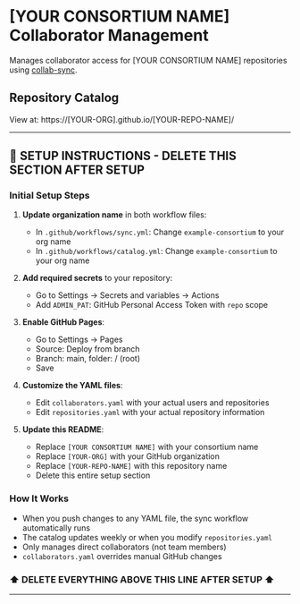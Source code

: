 # [YOUR CONSORTIUM NAME] Collaborator Management

Manages collaborator access for [YOUR CONSORTIUM NAME] repositories using [collab-sync](https://github.com/broadinstitute/collab-sync).

## Repository Catalog

View at: https://[YOUR-ORG].github.io/[YOUR-REPO-NAME]/

---

## 🚀 SETUP INSTRUCTIONS - DELETE THIS SECTION AFTER SETUP

### Initial Setup Steps

1. **Update organization name** in both workflow files:
   - In `.github/workflows/sync.yml`: Change `example-consortium` to your org name
   - In `.github/workflows/catalog.yml`: Change `example-consortium` to your org name

2. **Add required secrets** to your repository:
   - Go to Settings → Secrets and variables → Actions
   - Add `ADMIN_PAT`: GitHub Personal Access Token with `repo` scope

3. **Enable GitHub Pages**:
   - Go to Settings → Pages
   - Source: Deploy from branch
   - Branch: main, folder: / (root)
   - Save

4. **Customize the YAML files**:
   - Edit `collaborators.yaml` with your actual users and repositories
   - Edit `repositories.yaml` with your actual repository information

5. **Update this README**:
   - Replace `[YOUR CONSORTIUM NAME]` with your consortium name
   - Replace `[YOUR-ORG]` with your GitHub organization
   - Replace `[YOUR-REPO-NAME]` with this repository name
   - Delete this entire setup section

### How It Works

- When you push changes to any YAML file, the sync workflow automatically runs
- The catalog updates weekly or when you modify `repositories.yaml`
- Only manages direct collaborators (not team members)
- `collaborators.yaml` overrides manual GitHub changes

### ⬆️ DELETE EVERYTHING ABOVE THIS LINE AFTER SETUP ⬆️

---
